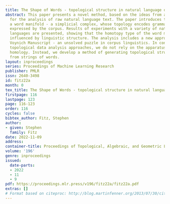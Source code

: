 ```yaml
---
title: The Shape of Words - topological structure in natural language data
abstract: This paper presents a novel method, based on the ideas from algebraic topology,
  for the analysis of raw natural language text. The paper introduces the notion of
  a word manifold - a simplicial complex, whose topology encodes grammatical structure
  expressed by the corpus. Results of experiments with a variety of natural and synthetic
  languages are presented, showing that the homotopy type of the word manifold is
  influenced by linguistic structure. The analysis includes a new approach to the
  Voynich Manuscript - an unsolved puzzle in corpus linguistics. In contrast to existing
  topological data analysis approaches, we do not rely on the apparatus of persistent
  homology. Instead, we develop a method of generating topological structure directly
  from strings of words.
layout: inproceedings
series: Proceedings of Machine Learning Research
publisher: PMLR
issn: 2640-3498
id: fitz22a
month: 0
tex_title: The Shape of Words - topological structure in natural language data
firstpage: 116
lastpage: 123
page: 116-123
order: 116
cycles: false
bibtex_author: Fitz, Stephen
author:
- given: Stephen
  family: Fitz
date: 2022-11-09
address:
container-title: Proceedings of Topological, Algebraic, and Geometric Learning 2022
volume: '196'
genre: inproceedings
issued:
  date-parts:
  - 2022
  - 11
  - 9
pdf: https://proceedings.mlr.press/v196/fitz22a/fitz22a.pdf
extras: []
# Format based on citeproc: http://blog.martinfenner.org/2013/07/30/citeproc-yaml-for-bibliographies/
---
```


